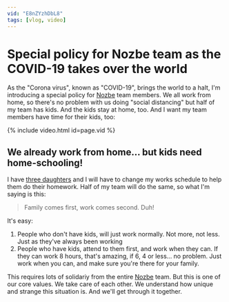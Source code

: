 ```yaml
---
vid: "E8nZYzhDbL8"
tags: [vlog, video]
---
```


# Special policy for Nozbe team as the COVID-19 takes over the world

As the "Corona virus", known as "COVID-19", brings the world to a halt, I'm introducing a special policy for [Nozbe][n] team members. We all work from home, so there's no problem with us doing "social distancing" but half of my team has kids. And the kids stay at home, too. And I want my team members have time for their kids, too:

{% include video.html id=page.vid %}

<!--More-->

## We already work from home... but kids need home-schooling!

I have [three daughters](/about) and I will have to change my works schedule to help them do their homework. Half of my team will do the same, so what I'm saying is this:

> Family comes first, work comes second. Duh!

It's easy:

1. People who don't have kids, will just work normally. Not more, not less. Just as they've always been working
2. People who have kids, attend to them first, and work when they can. If they can work 8 hours, that's amazing, if 6, 4 or less... no problem. Just work when you can, and make sure you're there for your family.

This requires lots of solidariy from the entire [Nozbe][n] team. But this is one of our core values. We take care of each other. We understand how unique and strange this situation is. And we'll get through it together.

[n]: https://nozbe.com/?a=mike